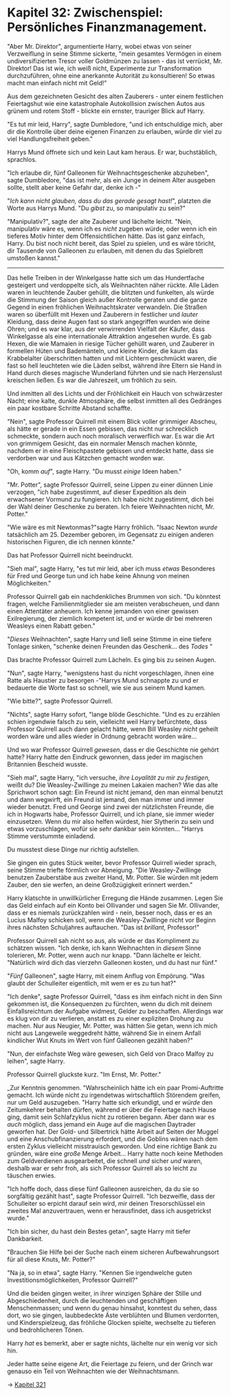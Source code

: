 # Kapitel 32: Zwischenspiel: Persönliches Finanzmanagement.

"Aber Mr. Direktor", argumentierte Harry, wobei etwas von seiner Verzweiflung in seine Stimme sickerte, "mein gesamtes Vermögen in einem undiversifizierten Tresor voller Goldmünzen zu lassen - das ist verrückt, Mr. Direktor! Das ist wie, ich weiß nicht, Experimente zur Transformation durchzuführen, ohne eine anerkannte Autorität zu konsultieren! So etwas macht man einfach nicht mit Geld!"

Aus dem gezeichneten Gesicht des alten Zauberers - unter einem festlichen Feiertagshut wie eine katastrophale Autokollision zwischen Autos aus grünem und rotem Stoff - blickte ein ernster, trauriger Blick auf Harry.

"Es tut mir leid, Harry", sagte Dumbledore, "und ich entschuldige mich, aber dir die Kontrolle über deine eigenen Finanzen zu erlauben, würde dir viel zu viel Handlungsfreiheit geben."

Harrys Mund öffnete sich und kein Laut kam heraus. Er war, buchstäblich, sprachlos.

"Ich erlaube dir, fünf Galleonen für Weihnachtsgeschenke abzuheben", sagte Dumbledore, "das ist mehr, als ein Junge in deinem Alter ausgeben sollte, stellt aber keine Gefahr dar, denke ich -"

"_Ich kann nicht glauben, dass du das gerade gesagt hast!_", platzten die Worte aus Harrys Mund. "Du _gibst_ zu, so manipulativ zu sein?"

"Manipulativ?", sagte der alte Zauberer und lächelte leicht. "Nein, manipulativ wäre es, wenn ich es _nicht_ zugeben würde, oder wenn ich ein tieferes Motiv hinter dem Offensichtlichen hätte. Das ist ganz einfach, Harry. Du bist noch nicht bereit, das Spiel zu spielen, und es wäre töricht, dir Tausende von Galleonen zu erlauben, mit denen du das Spielbrett umstoßen kannst."

* * *

Das helle Treiben in der Winkelgasse hatte sich um das Hundertfache gesteigert und verdoppelte sich, als Weihnachten näher rückte. Alle Läden waren in leuchtende Zauber gehüllt, die blitzten und funkelten, als würde die Stimmung der Saison gleich außer Kontrolle geraten und die ganze Gegend in einen fröhlichen Weihnachtskrater verwandeln. Die Straßen waren so überfüllt mit Hexen und Zauberern in festlicher und _lauter_ Kleidung, dass deine Augen fast so stark angegriffen wurden wie deine Ohren; und es war klar, aus der verwirrenden Vielfalt der Käufer, dass Winkelgasse als eine internationale Attraktion angesehen wurde. Es gab Hexen, die wie Mamaien in riesige Tücher gehüllt waren, und Zauberer in formellen Hüten und Bademänteln, und kleine Kinder, die kaum das Krabbelalter überschritten hatten und mit Lichtern geschmückt waren, die fast so hell leuchteten wie die Läden selbst, während ihre Eltern sie Hand in Hand durch dieses magische Wunderland führten und sie nach Herzenslust kreischen ließen. Es war die Jahreszeit, um fröhlich zu sein.

Und inmitten all des Lichts und der Fröhlichkeit ein Hauch von schwärzester Nacht; eine kalte, dunkle Atmosphäre, die selbst inmitten all des Gedränges ein paar kostbare Schritte Abstand schaffte.

"Nein", sagte Professor Quirrell mit einem Blick voller grimmiger Abscheu, als hätte er gerade in ein Essen gebissen, das nicht nur schrecklich schmeckte, sondern auch noch moralisch verwerflich war. Es war die Art von grimmigem Gesicht, das ein normaler Mensch machen könnte, nachdem er in eine Fleischpastete gebissen und entdeckt hatte, dass sie verdorben war und aus Kätzchen gemacht worden war.

"Oh, komm _auf_", sagte Harry. "Du musst _einige_ Ideen haben."

"Mr. Potter", sagte Professor Quirrell, seine Lippen zu einer dünnen Linie verzogen, "ich habe zugestimmt, auf dieser Expedition als dein erwachsener Vormund zu fungieren. Ich habe nicht zugestimmt, dich bei der Wahl deiner Geschenke zu beraten. Ich feiere Weihnachten nicht, Mr. Potter."

"Wie wäre es mit Newtonmas?"sagte Harry fröhlich. "Isaac Newton _wurde_ tatsächlich am 25. Dezember geboren, im Gegensatz zu einigen anderen historischen Figuren, die ich nennen könnte."

Das hat Professor Quirrell nicht beeindruckt.

"Sieh mal", sagte Harry, "es tut mir leid, aber ich muss _etwas_ Besonderes für Fred und George tun und ich habe keine Ahnung von meinen Möglichkeiten."

Professor Quirrell gab ein nachdenkliches Brummen von sich. "Du könntest fragen, welche Familienmitglieder sie am meisten verabscheuen, und dann einen Attentäter anheuern. Ich kenne jemanden von einer gewissen Exilregierung, der ziemlich kompetent ist, und er würde dir bei mehreren Weasleys einen Rabatt geben."

"_Dieses_ Weihnachten", sagte Harry und ließ seine Stimme in eine tiefere Tonlage sinken, "schenke deinen Freunden das Geschenk... des _Todes_ "

Das brachte Professor Quirrell zum Lächeln. Es ging bis zu seinen Augen.

"Nun", sagte Harry, "wenigstens hast du nicht vorgeschlagen, ihnen eine Ratte als Haustier zu besorgen -"Harrys Mund schnappte zu und er bedauerte die Worte fast so schnell, wie sie aus seinem Mund kamen.

"Wie bitte?", sagte Professor Quirrell.

"Nichts", sagte Harry sofort, "lange blöde Geschichte. "Und es zu erzählen schien irgendwie falsch zu sein, vielleicht weil Harry befürchtete, dass Professor Quirrell auch dann gelacht hätte, wenn Bill Weasley _nicht_ geheilt worden wäre und alles wieder in Ordnung gebracht worden wäre...

Und wo war Professor Quirrell _gewesen_, dass er die Geschichte nie gehört hatte? Harry hatte den Eindruck gewonnen, dass jeder im magischen Britannien Bescheid wusste.

"Sieh mal", sagte Harry, "ich versuche, _ihre Loyalität zu mir zu festigen,_ weißt du? Die Weasley-Zwillinge zu meinen Lakaien machen? Wie das alte Sprichwort schon sagt: Ein Freund ist nicht jemand, den man einmal benutzt und dann wegwirft, ein Freund ist jemand, den man immer und immer wieder benutzt. Fred und George sind zwei der nützlichsten Freunde, die ich in Hogwarts habe, Professor Quirrell, und ich plane, sie immer wieder einzusetzen. Wenn du mir also helfen würdest, hier Slytherin zu sein und etwas vorzuschlagen, wofür sie _sehr_ dankbar sein könnten... "Harrys Stimme verstummte einladend.

Du musstest diese Dinge nur richtig aufstellen.

Sie gingen ein gutes Stück weiter, bevor Professor Quirrell wieder sprach, seine Stimme triefte förmlich vor Abneigung. "Die Weasley-Zwillinge benutzen Zauberstäbe aus zweiter Hand, Mr. Potter. Sie würden mit jedem Zauber, den sie werfen, an deine Großzügigkeit erinnert werden."

Harry klatschte in unwillkürlicher Erregung die Hände zusammen. Legen Sie das Geld einfach auf ein Konto bei Ollivander und sagen Sie Mr. Ollivander, dass er es niemals zurückzahlen wird - nein, besser noch, dass er es an Lucius Malfoy schicken soll, wenn die Weasley-Zwillinge nicht vor Beginn ihres nächsten Schuljahres auftauchen. "Das ist _brillant_, Professor!"

Professor Quirrell sah nicht so aus, als würde er das Kompliment zu schätzen wissen. "Ich denke, ich kann Weihnachten in _diesem_ Sinne tolerieren, Mr. Potter, wenn auch nur knapp. "Dann lächelte er leicht. "Natürlich wird dich das vierzehn Galleonen kosten, und du hast nur fünf."

"_Fünf_ Galleonen", sagte Harry, mit einem Anflug von Empörung. "Was glaubt der Schulleiter eigentlich, mit wem er es zu tun hat?"

"Ich denke", sagte Professor Quirrell, "dass es ihm einfach nicht in den Sinn gekommen ist, die Konsequenzen zu fürchten, wenn du dich mit deinem Einfallsreichtum der Aufgabe widmest, Gelder zu beschaffen. Allerdings war es klug von dir zu verlieren, anstatt es zu einer expliziten Drohung zu machen. Nur aus Neugier, Mr. Potter, was hätten Sie getan, wenn ich mich nicht aus Langeweile weggedreht hätte, während Sie in einem Anfall kindlicher Wut Knuts im Wert von fünf Galleonen gezählt haben?"

"Nun, der einfachste Weg wäre gewesen, sich Geld von Draco Malfoy zu leihen", sagte Harry.

Professor Quirrell gluckste kurz. "Im Ernst, Mr. Potter."

_Zur Kenntnis genommen. "Wahrscheinlich hätte ich ein paar Promi-Auftritte gemacht. Ich würde nicht zu irgendetwas wirtschaftlich Störendem greifen, nur um Geld auszugeben. "Harry hatte sich erkundigt, und er _würde_ den Zeitumkehrer behalten dürfen, während er über die Feiertage nach Hause ging, damit sein Schlafzyklus nicht zu rotieren begann. Aber dann war es _auch_ möglich, dass jemand ein Auge auf die magischen Daytrader geworfen hat. Der Gold- und Silbertrick hätte Arbeit auf Seiten der Muggel und eine Anschubfinanzierung erfordert, und die Goblins wären nach dem ersten Zyklus vielleicht misstrauisch geworden. Und eine richtige Bank zu gründen, wäre eine _große_ Menge Arbeit... Harry hatte noch keine Methoden zum Geldverdienen ausgearbeitet, die schnell _und_ sicher _und_ waren, deshalb war er sehr froh, als sich Professor Quirrell als so leicht zu täuschen erwies.

"Ich hoffe doch, dass diese fünf Galleonen ausreichen, da du sie so sorgfältig gezählt hast", sagte Professor Quirrell. "Ich bezweifle, dass der Schulleiter so erpicht darauf sein wird, mir deinen Tresorschlüssel ein zweites Mal anzuvertrauen, wenn er herausfindet, dass ich ausgetrickst wurde."

"Ich bin sicher, du hast dein Bestes getan", sagte Harry mit tiefer Dankbarkeit.

"Brauchen Sie Hilfe bei der Suche nach einem sicheren Aufbewahrungsort für all diese Knuts, Mr. Potter?"

"Na ja, so in etwa", sagte Harry. "Kennen Sie irgendwelche guten Investitionsmöglichkeiten, Professor Quirrell?"

Und die beiden gingen weiter, in ihrer winzigen Sphäre der Stille und Abgeschiedenheit, durch die leuchtenden und geschäftigen Menschenmassen; und wenn du genau hinsahst, konntest du sehen, dass dort, wo sie gingen, laubbedeckte Äste verblühten und Blumen verdorrten, und Kinderspielzeug, das fröhliche Glocken spielte, wechselte zu tieferen und bedrohlicheren Tönen.

Harry _hat_ es bemerkt, aber er sagte nichts, lächelte nur ein wenig vor sich hin.

Jeder hatte seine eigene Art, die Feiertage zu feiern, und der Grinch war genauso ein Teil von Weihnachten wie der Weihnachtsmann.

→ [Kapitel 321](Kapitel-321.md)
